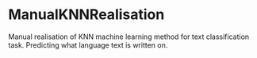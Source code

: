 # ManualKNNRealisation
Manual realisation of KNN machine learning method for text classification task. Predicting what language text is written on.
